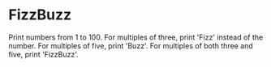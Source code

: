 # FizzBuzz

Print numbers from 1 to 100. For multiples of three, print 'Fizz' instead of the number. For multiples of five, print 'Buzz'. For multiples of both three and five, print 'FizzBuzz'.
